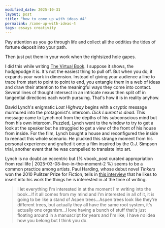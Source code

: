 ```yaml
---
modified_date: 2025-10-31
layout: post
title: "how to come up with ideas #4"
permalink: /come-up-with-ideas-4
tags: essays creativity
---
```


Pay attention as you go through life and collect all the oddities the tides of fortune deposit into your path.
<!--more-->
Then just put them in your work when the rightsized hole gapes.

I did this while writing [The Virtual Book](https://okjuan.medium.com/the-virtual-book-part-1-782ccd4cc360).
I suppose it shows, the hodgepodge it is.
It's not the easiest thing to pull off.
But when you do, it expands your work in dimension.
Instead of giving your audience a line to trace from start to point to point to end, you entangle them in a web of ideas and draw their attention to the meaningful ways they come into contact.
Several lines of thought intersect in an intricate nexus then split off in tangential directions each worth pursuing.
That's how it is in reality anyhow.

David Lynch's enigmatic _Lost Highway_ begins with a cryptic message murmured into the protagonist's intercom.
_Dick Laurent is dead._
This message came to Lynch not from the depths of his subconscious mind but from his own intercom.
Puzzled, Lynch went to the window to try to get a look at the speaker but he struggled to get a view of the front of his house from inside.
For the film, Lynch bought a house and reconfigured the inside to reenact this whole scenario.
He plucked this strange moment from his personal experience and grafted it onto a film inspired by the O.J. Simpson trial, another event that he was compelled to translate into art.

Lynch is no doubt an eccentric but {% vbook_post curated appropriation from real life | 2025-03-08-live-in-the-moment-2 %} seems to be a common practice among artists.
Paul Harding, whose debut novel _Tinkers_ won the 2010 Pulitzer Prize for Fiction, tells in [this interview](https://youtu.be/roLRPQPQU58?si=8azqvMoN7Jksu4ti) that he likes to insert into his work the things he is interested in at the time of writing.

> I let everything I'm interested in at the moment I'm writing into the book...If it all comes from my mind and I'm interested in all of it, it is going to be like a stand of Aspen trees...Aspen trees look like they're different trees, but actually they all have the same root system, it's actually one organism...I love having a bunch of stuff that's just floating around in a manuscript for years and I'm like, I have _no_ idea how you belong but I think you do.